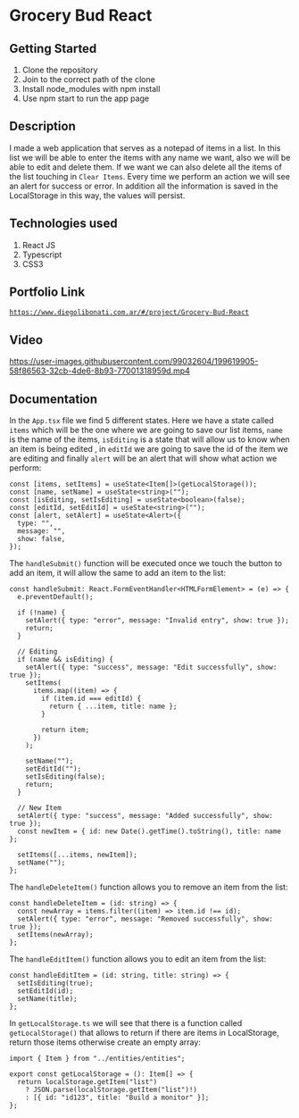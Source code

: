 # Grocery Bud React

## Getting Started

1. Clone the repository
2. Join to the correct path of the clone
3. Install node_modules with npm install
4. Use npm start to run the app page

## Description

I made a web application that serves as a notepad of items in a list. In this list we will be able to enter the items with any name we want, also we will be able to edit and delete them. If we want we can also delete all the items of the list touching in `Clear Items`. Every time we perform an action we will see an alert for success or error. In addition all the information is saved in the LocalStorage in this way, the values will persist.

## Technologies used

1. React JS
2. Typescript
3. CSS3

## Portfolio Link

[`https://www.diegolibonati.com.ar/#/project/Grocery-Bud-React`](https://www.diegolibonati.com.ar/#/project/Grocery-Bud-React)

## Video

https://user-images.githubusercontent.com/99032604/199619905-58f86563-32cb-4de6-8b93-77001318959d.mp4

## Documentation

In the `App.tsx` file we find 5 different states. Here we have a state called `items` which will be the one where we are going to save our list items, `name` is the name of the items, `isEditing` is a state that will allow us to know when an item is being edited , in `editId` we are going to save the id of the item we are editing and finally `alert` will be an alert that will show what action we perform:

```
const [items, setItems] = useState<Item[]>(getLocalStorage());
const [name, setName] = useState<string>("");
const [isEditing, setIsEditing] = useState<boolean>(false);
const [editId, setEditId] = useState<string>("");
const [alert, setAlert] = useState<Alert>({
  type: "",
  message: "",
  show: false,
});
```

The `handleSubmit()` function will be executed once we touch the button to add an item, it will allow the same to add an item to the list:

```
const handleSubmit: React.FormEventHandler<HTMLFormElement> = (e) => {
  e.preventDefault();

  if (!name) {
    setAlert({ type: "error", message: "Invalid entry", show: true });
    return;
  }

  // Editing
  if (name && isEditing) {
    setAlert({ type: "success", message: "Edit successfully", show: true });
    setItems(
      items.map((item) => {
        if (item.id === editId) {
          return { ...item, title: name };
        }

        return item;
      })
    );

    setName("");
    setEditId("");
    setIsEditing(false);
    return;
  }

  // New Item
  setAlert({ type: "success", message: "Added successfully", show: true });
  const newItem = { id: new Date().getTime().toString(), title: name };

  setItems([...items, newItem]);
  setName("");
};
```

The `handleDeleteItem()` function allows you to remove an item from the list:

```
const handleDeleteItem = (id: string) => {
  const newArray = items.filter((item) => item.id !== id);
  setAlert({ type: "error", message: "Removed successfully", show: true });
  setItems(newArray);
};
```

The `handleEditItem()` function allows you to edit an item from the list:

```
const handleEditItem = (id: string, title: string) => {
  setIsEditing(true);
  setEditId(id);
  setName(title);
};
```

In `getLocalStorage.ts` we will see that there is a function called `getLocalStorage()` that allows to return if there are items in LocalStorage, return those items otherwise create an empty array:

```
import { Item } from "../entities/entities";

export const getLocalStorage = (): Item[] => {
  return localStorage.getItem("list")
    ? JSON.parse(localStorage.getItem("list")!)
    : [{ id: "id123", title: "Build a monitor" }];
};
```

